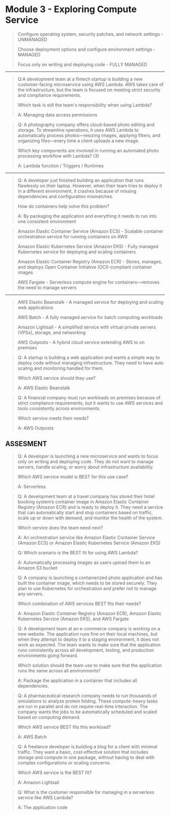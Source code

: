 # Module 3 - Exploring Compute Service


> Configure operating system, security patches, and network settings - UNMANAGED
> 
> Choose deployment options and configure environment settings - MANAGED
> 
> Focus only on writing and deploying code - FULLY MANAGED

---

> Q:A development team at a fintech startup is building a new customer-facing microservice using AWS Lambda. AWS takes care of the infrastructure, but the team is focused on meeting strict security and compliance requirements. 
> 
> Which task is still the team's responsibility when using Lambda?
> 
> A: Managing data access permissions


> Q: A photography company offers cloud-based photo editing and storage. To streamline operations, it uses AWS Lambda to automatically process photos—resizing images, applying filters, and organizing files—every time a client uploads a new image. 
> 
> Which key components are involved in running an automated photo processing workflow with Lambda? (3)
> 
> A: Lambda function / Triggers / Runtimes

---

> Q: A developer just finished building an application that runs flawlessly on their laptop. However, when their team tries to deploy it in a different environment, it crashes because of missing dependencies and configuration mismatches. 
> 
> How do containers help solve this problem?
> 
> A: By packaging the application and everything it needs to run into one consistent environment

> Amazon Elastic Container Service (Amazon ECS) - Scalable container orchestration service for running containers on AWS
> 
> Amazon Elastic Kubernetes Service (Amazon EKS) - Fully managed Kubernetes service for deploying and scaling containers
> 
> Amazon Elastic Container Registry (Amazon ECR) - Stores, manages, and deploys Open Container Initiative (OCI)-compliant container images
> 
> AWS Fargate - Serverless compute engine for containers—removes the need to manage servers

---

> AWS Elastic Beanstalk - A managed service for deploying and scaling web applications
> 
> AWS Batch - A fully managed service for batch computing workloads
> 
> Amazon Lightsail - A simplified service with virtual private servers (VPSs), storage, and networking
> 
> AWS Outposts - A hybrid cloud service extending AWS to on premises

> Q: A startup is building a web application and wants a simple way to deploy code without managing infrastructure. They need to have auto scaling and monitoring handled for them. 
> 
> Which AWS service should they use?
> 
> A: AWS Elastic Beanstalk

> Q: A financial company must run workloads on premises because of strict compliance requirements, but it wants to use AWS services and tools consistently across environments. 
> 
> Which service meets their needs?
> 
> A: AWS Outposts


## ASSESMENT


> Q: A developer is launching a new microservice and wants to focus only on writing and deploying code. They do not want to manage servers, handle scaling, or worry about infrastructure availability. 
> 
> Which AWS service model is BEST for this use case?
> 
> A: Serverless 

> Q: A development team at a travel company has stored their hotel booking system’s container image in Amazon Elastic Container Registry (Amazon ECR) and is ready to deploy it. They need a service that can automatically start and stop containers based on traffic, scale up or down with demand, and monitor the health of the system. 
> 
> Which service does the team need next?
> 
> A:  An orchestration service like Amazon Elastic Container Service (Amazon ECS) or Amazon Elastic Kubernetes Service (Amazon EKS)

> Q: Which scenario is the BEST fit for using AWS Lambda?
> 
> A: Automatically processing images as users upload them to an Amazon S3 bucket

> Q: A company is launching a containerized photo application and has built the container image, which needs to be stored securely. They plan to use Kubernetes for orchestration and prefer not to manage any servers. 
> 
> Which combination of AWS services BEST fits their needs?
> 
> A: Amazon Elastic Container Registry (Amazon ECR), Amazon Elastic Kubernetes Service (Amazon EKS), and AWS Fargate

> Q: A development team at an e-commerce company is working on a new website. The application runs fine on their local machines, but when they attempt to deploy it to a staging environment, it does not work as expected. The team wants to make sure that the application runs consistently across all development, testing, and production environments going forward. 
> 
> Which solution should the team use to make sure that the application runs the same across all environments?
> 
> A: Package the application in a container that includes all dependencies.

> Q: A pharmaceutical research company needs to run thousands of simulations to analyze protein folding. These compute-heavy tasks are run in parallel and do not require real-time interaction. The company wants the jobs to be automatically scheduled and scaled based on computing demand. 
> 
> Which AWS service BEST fits this workload?
> 
> A: AWS Batch

> Q: A freelance developer is building a blog for a client with minimal traffic. They want a basic, cost-effective solution that includes storage and compute in one package, without having to deal with complex configurations or scaling concerns. 
> 
> Which AWS service is the BEST fit?
> 
> A: Amazon Lightsail

> Q: What is the customer responsible for managing in a serverless service like AWS Lambda?
> 
> A: The application code
